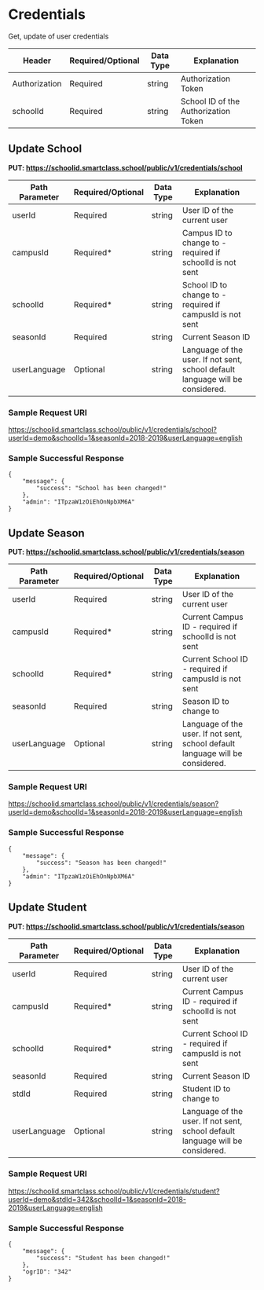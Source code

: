 # Credentials
Get, update of user credentials

Header | Required/Optional | Data Type | Explanation
------ | ----------------- | --------- | -----------
Authorization | Required | string | Authorization Token
schoolId | Required | string | School ID of the Authorization Token


## Update School

**PUT: https://schoolid.smartclass.school/public/v1/credentials/school**

Path Parameter | Required/Optional | Data Type | Explanation
-------------- | ----------------- | --------- | -----------
userId | Required | string | User ID of the current user
campusId | Required* | string | Campus ID to change to - required if schoolId is not sent
schoolId | Required* | string | School ID to change to - required if campusId is not sent
seasonId | Required | string | Current Season ID
userLanguage | Optional | string | Language of the user. If not sent, school default language will be considered.

### Sample Request URl
https://schoolid.smartclass.school/public/v1/credentials/school?userId=demo&schoolId=1&seasonId=2018-2019&userLanguage=english

### Sample Successful Response
```
{
    "message": {
        "success": "School has been changed!"
    },
    "admin": "ITpzaW1zOiEhOnNpbXM6A"
}
```

## Update Season

**PUT: https://schoolid.smartclass.school/public/v1/credentials/season**

Path Parameter | Required/Optional | Data Type | Explanation
-------------- | ----------------- | --------- | -----------
userId | Required | string | User ID of the current user
campusId | Required* | string | Current Campus ID - required if schoolId is not sent
schoolId | Required* | string | Current School ID - required if campusId is not sent
seasonId | Required | string | Season ID to change to
userLanguage | Optional | string | Language of the user. If not sent, school default language will be considered.

### Sample Request URl
https://schoolid.smartclass.school/public/v1/credentials/season?userId=demo&schoolId=1&seasonId=2018-2019&userLanguage=english

### Sample Successful Response
```
{
    "message": {
        "success": "Season has been changed!"
    },
    "admin": "ITpzaW1zOiEhOnNpbXM6A"
}
```

## Update Student

**PUT: https://schoolid.smartclass.school/public/v1/credentials/season**

Path Parameter | Required/Optional | Data Type | Explanation
-------------- | ----------------- | --------- | -----------
userId | Required | string | User ID of the current user
campusId | Required* | string | Current Campus ID - required if schoolId is not sent
schoolId | Required* | string | Current School ID - required if campusId is not sent
seasonId | Required | string | Current Season ID
stdId | Required | string | Student ID to change to
userLanguage | Optional | string | Language of the user. If not sent, school default language will be considered.

### Sample Request URl
https://schoolid.smartclass.school/public/v1/credentials/student?userId=demo&stdId=342&schoolId=1&seasonId=2018-2019&userLanguage=english

### Sample Successful Response
```
{
    "message": {
        "success": "Student has been changed!"
    },
    "ogrID": "342"
}
```
